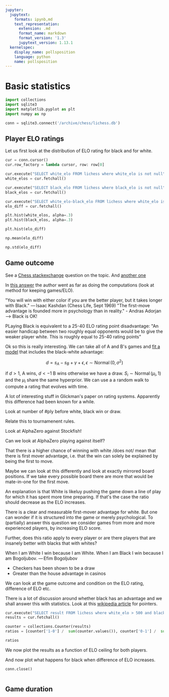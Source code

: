 ```yaml
---
jupyter:
  jupytext:
    formats: ipynb,md
    text_representation:
      extension: .md
      format_name: markdown
      format_version: '1.3'
      jupytext_version: 1.13.1
  kernelspec:
    display_name: pollsposition
    language: python
    name: pollsposition
---
```


# Basic statistics

```python
import collections
import sqlite3
import matplotlib.pyplot as plt
import numpy as np

conn = sqlite3.connect('/archive/chess/lichess.db')
```

## Player ELO ratings


Let us first look at the distribution of ELO rating for black and for white.

```python
cur = conn.cursor()
cur.row_factory = lambda cursor, row: row[0]

cur.execute("SELECT white_elo FROM lichess where white_elo is not null")
white_elos = cur.fetchall()

cur.execute("SELECT black_elo FROM lichess where black_elo is not null")
black_elos = cur.fetchall()

cur.execute("SELECT white_elo-black_elo FROM lichess where white_elo is not null and black_elo is not null")
elo_diff = cur.fetchall()
```

```python
plt.hist(white_elos, alpha=.3)
plt.hist(black_elos, alpha=.3)
```

```python
plt.hist(elo_diff)
```

```python
np.mean(elo_diff)
```

```python
np.std(elo_diff)
```

## Game outcome

See a [Chess stackexchange](https://chess.stackexchange.com/questions/2017/does-white-have-an-advantage) question on the topic. And [another one](https://chess.stackexchange.com/questions/2508/white-have-an-advantage-with-the-first-move?noredirect=1&lq=1)

In [this answer](https://chess.stackexchange.com/questions/1494/does-the-first-move-advantage-for-white-have-real-meaning-apart-from-the-highest?rq=1) the author went as far as doing the computations (look at method for keeping games/ELO).

"You will win with either color if you are the better player, but it takes longer with Black." — Isaac Kashdan (Chess Life, Sept 1969)
"The first-move advantage is founded more in psychology than in reality." - Andras Adorjan
--> Black is OK!


PLaying Black is equivalent to a 25-40 ELO rating point disadvantage:
"An easier handicap between two roughly equal opponents would be to give the weaker player white. This is roughly equal to 25-40 rating points"

Ok so this is really interesting. We can take all of A and B's games and [fit a
model](http://www.chessmetrics.com/KaggleComp/1-TimSalimans.pdf) that includes
the black-white advantage:

$$
d = s_A - s_B + \gamma + \epsilon, \epsilon \sim
\operatorname{Normal}(0,\sigma^2)
$$

if $d>1$, A wins, $d<-1$ B wins otherwise we have a draw. $S_i \sim
\operatorname{Normal}(\mu_i, 1)$ and the $\mu_i$ share the same hyperprior. We
can use a a random walk to compute a rating that evolves with time.

A lot of interesting stuff in Glickman's paper on rating systems. Apparently
this difference had been known for a while.


Look at number of #ply before white, black win or draw.

Relate this to tournamenent rules.

Look at AlphaZero against Stockfish!

Can we look at AlphaZero playing against itself?

That there is a higher chance of winning with white /does not/ mean that there
is first mover advantage, i.e. that the win can solely be explained by being the
first to move.

Maybe we can look at this differently and look at exactly mirrored board
positions. If we take every possible board there are more that would be
mate-in-one for the first move.

An explanation is that White is likeluy pushing the game down a line of play for
which it has spent more time preparing. If that's the case the ratio should
decrease as the ELO increases.

There is a clear and measurable first-mover advantage for white. But one can
wonder if it is structured into the game or merely psychological. To (partially)
answer this question we consider games from more and more experienced players,
by increasing ELO score.

Further, does this ratio apply to every player or are there players that are
insanely better with blacks that with whites?

When I am White I win because I am White. When I am Black I win because I am Bogoljubov. — Efim Bogoljubov

- Checkers has been shown to be a draw
- Greater than the house advantage in casinos




We can look at the game outcome and condition on the ELO rating, difference of ELO etc.

There is a lot of discussion around whether black has an advantage and we shall answer this with statistics. Look at this [wikipedia article](https://en.wikipedia.org/wiki/First-move_advantage_in_chess) for pointers.

```python
cur.execute("SELECT result FROM lichess where white_elo > 500 and black_elo > 500")
results = cur.fetchall()
```

```python
counter = collections.Counter(results)
ratios = [counter['1-0'] /  sum(counter.values()), counter['0-1'] /  sum(counter.values()), counter['1/2-1/2'] /  sum(counter.values())]
```

```python
ratios
```

We now plot the results as a function of ELO ceiling for both players.


And now plot what happens for black when difference of ELO increases.

```python
conn.close()
```

```python

```

## Game duration


